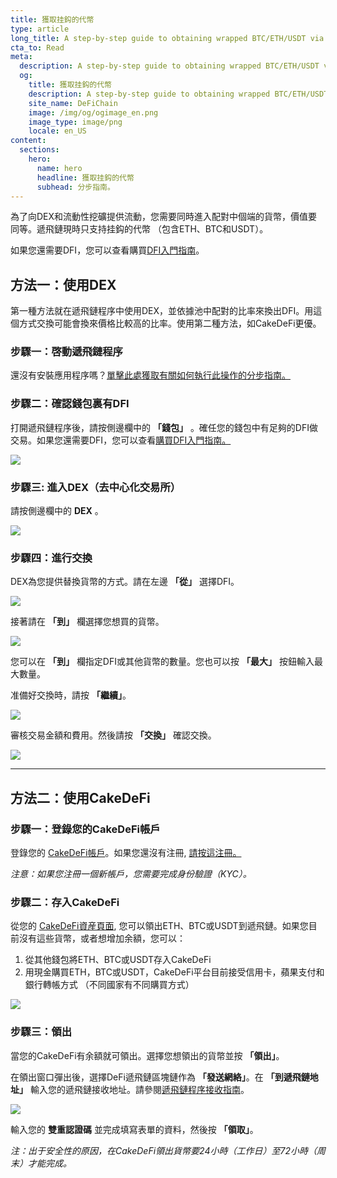 ```yaml
---
title: 獲取挂鈎的代幣
type: article
long_title: A step-by-step guide to obtaining wrapped BTC/ETH/USDT via the DEX or CakeDefi
cta_to: Read
meta:
  description: A step-by-step guide to obtaining wrapped BTC/ETH/USDT via the DEX or CakeDefi
  og:
    title: 獲取挂鈎的代幣
    description: A step-by-step guide to obtaining wrapped BTC/ETH/USDT via the DEX or CakeDefi
    site_name: DeFiChain
    image: /img/og/ogimage_en.png
    image_type: image/png
    locale: en_US
content:
  sections:
    hero:
      name: hero
      headline: 獲取挂鈎的代幣
      subhead: 分步指南。
---
```


為了向DEX和流動性挖礦提供流動，您需要同時進入配對中個端的貨幣，價值要同等。遞飛鏈現時只支持挂鈎的代幣 （包含ETH、BTC和USDT）。

如果您還需要DFI，您可以查看購買[DFI入門指南](https://www.youtube.com/watch?v=vtM-k7E-HPA)。

## 方法一：使用DEX

第一種方法就在遞飛鏈程序中使用DEX，並依據池中配對的比率來換出DFI。用這個方式交換可能會換來價格比較高的比率。使用第二種方法，如CakeDeFi更優。

### 步驟一：啓動遞飛鏈程序

還沒有安裝應用程序嗎？[單擊此處獲取有關如何執行此操作的分步指南。](https://defichain.com/learn/defi-app-how-to/?utm_source=defichain&utm_medium=dex-guide&utm_campaign=dex-launch)

### 步驟二：確認錢包裏有DFI

打開遞飛鏈程序後，請按側邊欄中的 **「錢包」** 。確任您的錢包中有足夠的DFI做交易。如果您還需要DFI，您可以查看[購買DFI入門指南。](https://defichain.ghost.io/where-and-how-to-buy-dfi-defichain/)

<img src="/img/guides/installing-defi-app/wallets-choose.png" srcset="/img/guides/installing-defi-app/wallets-choose.png 1x, /img/guides/installing-defi-app/wallets-choose@2x.png 2x">

### 步驟三: 進入DEX（去中心化交易所）

請按側邊欄中的 **DEX** 。

<img src="/img/guides/obtaining-tokens/go-to-dex.png" srcset="/img/guides/obtaining-tokens/go-to-dex.png 1x, /img/guides/obtaining-tokens/go-to-dex@2x.png 2x">

### 步驟四：進行交換

DEX為您提供替換貨幣的方式。請在左邊 **「從」** 選擇DFI。

<img src="/img/guides/obtaining-tokens/dex-from.png" srcset="/img/guides/obtaining-tokens/dex-from.png 1x, /img/guides/obtaining-tokens/dex-from@2x.png 2x">

接著請在 **「到」** 欄選擇您想買的貨幣。

<img src="/img/guides/obtaining-tokens/dex-to.png" srcset="/img/guides/obtaining-tokens/dex-to.png 1x, /img/guides/obtaining-tokens/dex-to@2x.png 2x">

您可以在 **「到」** 欄指定DFI或其他貨幣的數量。您也可以按 **「最大」** 按鈕輸入最大數量。

准備好交換時，請按 **「繼續」**。

<img src="/img/guides/obtaining-tokens/ready-to-swap.png" srcset="/img/guides/obtaining-tokens/ready-to-swap.png 1x, /img/guides/obtaining-tokens/ready-to-swap@2x.png 2x">

審核交易金額和費用。然後請按 **「交換」** 確認交換。

<img src="/img/guides/obtaining-tokens/dex-verify.png" srcset="/img/guides/obtaining-tokens/dex-verify.png 1x, /img/guides/obtaining-tokens/dex-verify@2x.png 2x">

---

## 方法二：使用CakeDeFi

### 步驟一：登錄您的CakeDeFi帳戶

登錄您的 [CakeDeFi帳戶](https://www.cakedefi.com/?utm_source=defichain&utm_medium=dex-guide&utm_campaign=dex-launch)。如果您還沒有注冊, [請按這注冊。](https://www.cakedefi.com/?utm_source=defichain&utm_medium=dex-guide&utm_campaign=dex-launch)

_注意：如果您注冊一個新帳戶，您需要完成身份驗證（KYC）。_

### 步驟二：存入CakeDeFi

從您的 [CakeDeFi資産頁面](https://pool.cakedefi.com/?utm_source=defichain&utm_medium=dex-guide&utm_campaign=dex-launch#/wallets), 您可以領出ETH、BTC或USDT到遞飛鏈。如果您目前沒有這些貨幣，或者想增加余額，您可以：

1. 從其他錢包將ETH、BTC或USDT存入CakeDeFi
2. 用現金購買ETH，BTC或USDT，CakeDeFi平台目前接受信用卡，蘋果支付和銀行轉帳方式 （不同國家有不同購買方式）

<div class="mbg1"><img src="/img/guides/obtaining-tokens/cake-assets.png" srcset="/img/guides/obtaining-tokens/cake-assets.png 1x, /img/guides/obtaining-tokens/cake-assets@2x.png 2x"></div>

### 步驟三：領出

當您的CakeDeFi有余額就可領出。選擇您想領出的貨幣並按 **「領出」**。

在領出窗口彈出後，選擇DeFi遞飛鏈區塊鏈作為 **「發送網絡」**。在 **「到遞飛鏈地址」** 輸入您的遞飛鏈接收地址。請參閱[遞飛鏈程序接收指南](https://defichain.com/learn/defi-app-how-to/?utm_source=defichain&utm_medium=dex-guide&utm_campaign=dex-launch)。

<img src="/img/guides/obtaining-tokens/cake-withdraw.png" srcset="/img/guides/obtaining-tokens/cake-withdraw.png 1x, /img/guides/obtaining-tokens/cake-withdraw@2x.png 2x">

輸入您的 **雙重認證碼** 並完成填寫表單的資料，然後按 **「領取」**。



_注：出于安全性的原因，在CakeDeFi領出貨幣要24小時（工作日）至72小時（周末）才能完成。_

